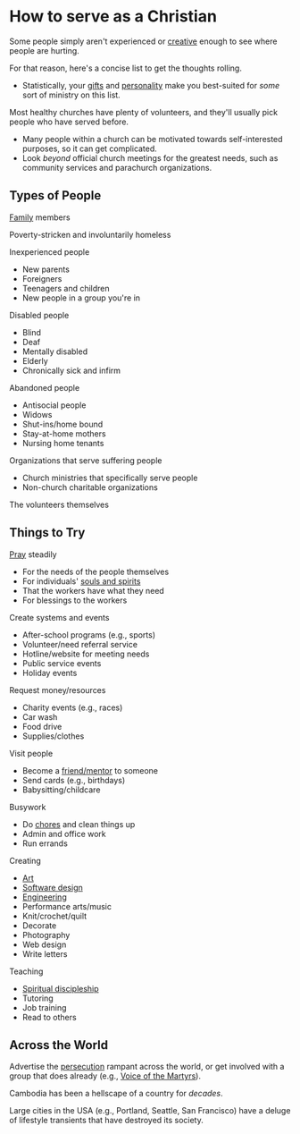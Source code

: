 
# How to serve as a Christian

Some people simply aren't experienced or [creative](mind-creativity.md) enough to see where people are hurting.

For that reason, here's a concise list to get the thoughts rolling.

- Statistically, your [gifts](spiritual-gifts.md) and [personality](personality.md) make you best-suited for *some* sort of ministry on this list.

Most healthy churches have plenty of volunteers, and they'll usually pick people who have served before.

- Many people within a church can be motivated towards self-interested purposes, so it can get complicated.
- Look *beyond* official church meetings for the greatest needs, such as community services and parachurch organizations.

## Types of People

[Family](people-family.md) members

Poverty-stricken and involuntarily homeless

Inexperienced people

- New parents
- Foreigners
- Teenagers and children
- New people in a group you're in

Disabled people

- Blind
- Deaf
- Mentally disabled
- Elderly
- Chronically sick and infirm

Abandoned people

- Antisocial people
- Widows
- Shut-ins/home bound
- Stay-at-home mothers
- Nursing home tenants

Organizations that serve suffering people

- Church ministries that specifically serve people
- Non-church charitable organizations

The volunteers themselves

## Things to Try

[Pray](god-prayer.md) steadily

- For the needs of the people themselves
- For individuals' [souls and spirits](humanity.md)
- That the workers have what they need
- For blessings to the workers

Create systems and events

- After-school programs (e.g., sports)
- Volunteer/need referral service
- Hotline/website for meeting needs
- Public service events
- Holiday events

Request money/resources

- Charity events (e.g., races)
- Car wash
- Food drive
- Supplies/clothes

Visit people

- Become a [friend/mentor](people-4_friends.md) to someone
- Send cards (e.g., birthdays)
- Babysitting/childcare

Busywork

- Do [chores](home-housekeeping.md) and clean things up
- Admin and office work
- Run errands

Creating

- [Art](values-quality.md)
- [Software design](programming-basics.md)
- [Engineering](engineering.md)
- Performance arts/music
- Knit/crochet/quilt
- Decorate
- Photography
- Web design
- Write letters

Teaching

- [Spiritual discipleship](spiritual-discipleship.md)
- Tutoring
- Job training
- Read to others

## Across the World

Advertise the [persecution](church-persecution.md) rampant across the world, or get involved with a group that does already (e.g., [Voice of the Martyrs](https://www.persecution.com/)).

Cambodia has been a hellscape of a country for *decades*.

Large cities in the USA (e.g., Portland, Seattle, San Francisco) have a deluge of lifestyle transients that have destroyed its society.
